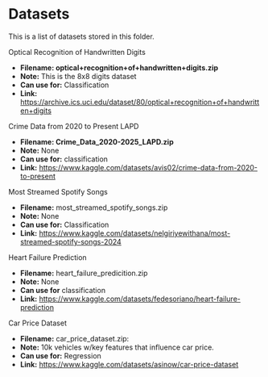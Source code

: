# Datasets
This is a list of datasets stored in this folder. 

Optical Recognition of Handwritten Digits
- **Filename: optical+recognition+of+handwritten+digits.zip**
- **Note:** This is the 8x8 digits dataset 
- **Can use for:** Classification
- **Link:** https://archive.ics.uci.edu/dataset/80/optical+recognition+of+handwritten+digits

Crime Data from 2020 to Present LAPD
- **Filename: Crime_Data_2020-2025_LAPD.zip**
- **Note:** None
- **Can use for:** classification
- **Link:** https://www.kaggle.com/datasets/avis02/crime-data-from-2020-to-present

Most Streamed Spotify Songs
- **Filename:** most_streamed_spotify_songs.zip
- **Note:** None
- **Can use for:** Classification
- **Link:** https://www.kaggle.com/datasets/nelgiriyewithana/most-streamed-spotify-songs-2024

Heart Failure Prediction
- **Filename:** heart_failure_predicition.zip 
- **Note:** None
- **Can use for** classification
- **Link:** https://www.kaggle.com/datasets/fedesoriano/heart-failure-prediction

Car Price Dataset
- **Filename:** car_price_dataset.zip:
- **Note:** 10k vehicles w/key features that influence car price. 
- **Can use for:** Regression
- **Link:** https://www.kaggle.com/datasets/asinow/car-price-dataset
